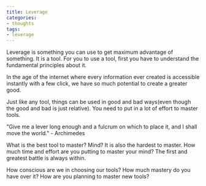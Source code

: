 ```yaml
---
title: Leverage
categories:
- thoughts
tags:
- leverage
---
```


Leverage is something you can use to get maximum advantage of something. It is a tool. For you to use a tool, first you have to understand the fundamental principles about it.

In the age of the internet where every information ever created is accessible instantly with a few click, we have so much potential to create a greater good.

Just like any tool, things can be used in good and bad ways(even though the good and bad is just relative). You need to put in a lot of effort to master tools. 

"Give me a lever long enough and a fulcrum on which to place it, and I shall move the world." - Archimedes

What is the best tool to master? Mind? It is also the hardest to master. How much time and effort are you putting to master your mind? The first and greatest battle is always within.

How conscious are we in choosing our tools? How much mastery do you have over it? How are you planning to master new tools?
